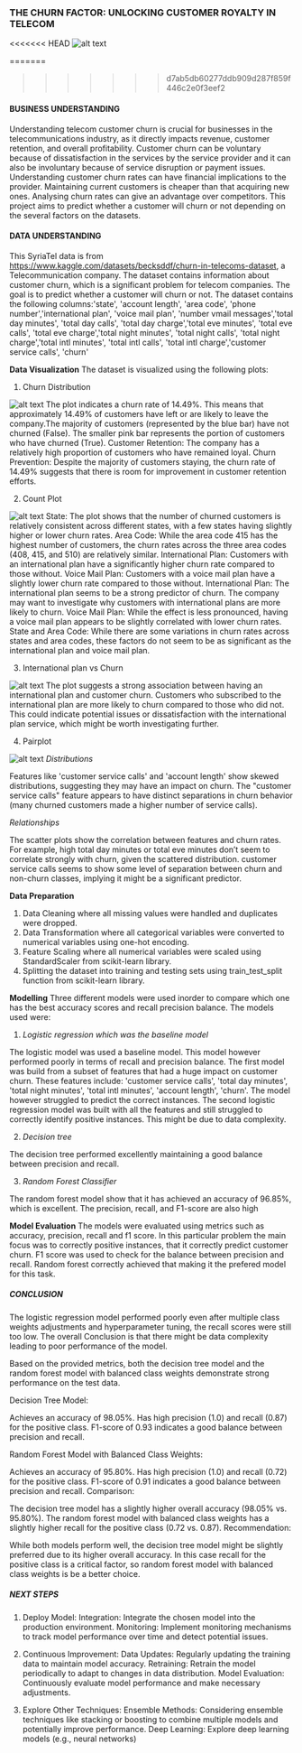 ### **THE CHURN FACTOR: UNLOCKING CUSTOMER ROYALTY IN TELECOM**

<<<<<<< HEAD
![alt text](<Visualizations/customer churn.jpg>)

=======
>>>>>>> d7ab5db60277ddb909d287f859f446c2e0f3eef2
#### BUSINESS UNDERSTANDING

Understanding telecom customer churn is crucial for businesses in the telecommunications industry, as it directly impacts revenue, customer retention, and overall profitability. Customer churn can be voluntary because of dissatisfaction in the services by the service provider and it can also be involuntary because of service disruption or payment issues. Understanding customer churn rates can have financial implications to the provider. Maintaining current customers is cheaper than that acquiring new ones. Analysing churn rates can give an advantage over competitors. This project aims to predict whether a customer will churn or not depending on the several factors on the datasets.

#### DATA UNDERSTANDING

This SyriaTel data is from https://www.kaggle.com/datasets/becksddf/churn-in-telecoms-dataset, a Telecommunication company. The dataset contains information about customer churn, which is a significant problem for telecom companies. The goal is to predict whether a customer will churn or not. The dataset contains the following columns:'state', 'account length', 'area code', 'phone number','international plan', 'voice mail plan', 'number vmail messages','total day minutes', 'total day calls', 'total day charge','total eve minutes', 'total eve calls', 'total eve charge','total night minutes', 'total night calls', 'total night charge','total intl minutes', 'total intl calls', 'total intl charge','customer service calls', 'churn'

**Data Visualization**
The dataset is visualized using the following plots:
1. Churn Distribution

![alt text](image.png)
The plot indicates a churn rate of 14.49%. This means that approximately 14.49% of customers have left or are likely to leave the company.The majority of customers (represented by the blue bar) have not churned (False). The smaller pink bar represents the portion of customers who have churned (True).
Customer Retention: The company has a relatively high proportion of customers who have remained loyal.
Churn Prevention: Despite the majority of customers staying, the churn rate of 14.49% suggests that there is room for improvement in customer retention efforts.

2. Count Plot

![alt text](image-1.png)
State: The plot shows that the number of churned customers is relatively consistent across different states, with a few states having slightly higher or lower churn rates.
Area Code: While the area code 415 has the highest number of customers, the churn rates across the three area codes (408, 415, and 510) are relatively similar.
International Plan: Customers with an international plan have a significantly higher churn rate compared to those without.
Voice Mail Plan: Customers with a voice mail plan have a slightly lower churn rate compared to those without.
International Plan: The international plan seems to be a strong predictor of churn. The company may want to investigate why customers with international plans are more likely to churn.
Voice Mail Plan: While the effect is less pronounced, having a voice mail plan appears to be slightly correlated with lower churn rates.
State and Area Code: While there are some variations in churn rates across states and area codes, these factors do not seem to be as significant as the international plan and voice mail plan.

3. International plan vs Churn

![alt text](<Visualizations/International Plan vs Churn.png>)
The plot suggests a strong association between having an international plan and customer churn. Customers who subscribed to the international plan are more likely to churn compared to those who did not. This could indicate potential issues or dissatisfaction with the international plan service, which might be worth investigating further.

4. Pairplot

![alt text](Visualizations/Pairplot.png)
*Distributions*

Features like 'customer service calls' and 'account length' show skewed distributions, suggesting they may have an impact on churn. The "customer service calls" feature appears to have distinct separations in churn behavior (many churned customers made a higher number of service calls).

*Relationships*

The scatter plots show the correlation between features and churn rates. For example, high total day minutes or total eve minutes don’t seem to correlate strongly with churn, given the scattered distribution.
customer service calls seems to show some level of separation between churn and non-churn classes, implying it might be a significant predictor.


**Data Preparation**
1. Data Cleaning where all missing values were handled and duplicates were dropped.
2. Data Transformation where all categorical variables were converted to numerical variables using one-hot encoding.
3. Feature Scaling where all numerical variables were scaled using StandardScaler from scikit-learn library.
4. Splitting the dataset into training and testing sets using train_test_split function from scikit-learn library.

**Modelling**
Three different models were used inorder to compare which one has the best accuracy scores and recall precision balance.
The models used were:
1. *Logistic regression which was the baseline model*

The logistic model was used a baseline model. This model however performed poorly in terms of recall and precision balance. The first model was build from a subset of features that had a huge impact on customer churn. These features include: 'customer service calls', 'total day minutes', 'total night minutes', 'total intl minutes', 'account length', 'churn'. The model however struggled to predict the correct instances. 
The second logistic regression model was built with all the features and still struggled to correctly identify positive instances. This might be due to data complexity.

2. *Decision tree*

The decision tree performed excellently maintaining a good balance between precision and recall.

3. *Random Forest Classifier*

The random forest model show that it has achieved an accuracy of 96.85%, which is excellent. The precision, recall, and F1-score are also high

**Model Evaluation**
The models were evaluated using metrics such as accuracy, precision, recall and f1 score. 
In this particular problem the main focus was to correctly positive instances, that it correctly predict customer churn. F1 score was used to check for the balance between precision and recall. Random forest correctly achieved that making it the prefered model for this task.

##### **CONCLUSION**

The logistic regression model performed poorly even after multiple class weights adjustments and hyperparameter tuning, the recall scores were still too low. The overall Conclusion is that there might be data complexity leading to poor performance of the model.

Based on the provided metrics, both the decision tree model and the random forest model with balanced class weights demonstrate strong performance on the test data.

Decision Tree Model:

Achieves an accuracy of 98.05%.
Has high precision (1.0) and recall (0.87) for the positive class.
F1-score of 0.93 indicates a good balance between precision and recall.

Random Forest Model with Balanced Class Weights:

Achieves an accuracy of 95.80%.
Has high precision (1.0) and recall (0.72) for the positive class.
F1-score of 0.91 indicates a good balance between precision and recall.
Comparison:

The decision tree model has a slightly higher overall accuracy (98.05% vs. 95.80%).
The random forest model with balanced class weights has a slightly higher recall for the positive class (0.72 vs. 0.87).
Recommendation:

While both models perform well, the decision tree model might be slightly preferred due to its higher overall accuracy. In this case recall for the positive class is a critical factor, so random forest model with balanced class weights is be a better choice.


##### **NEXT STEPS**
1. Deploy Model:
Integration: Integrate the chosen model into the production environment.
Monitoring: Implement monitoring mechanisms to track model performance over time and detect potential issues.

2. Continuous Improvement:
Data Updates: Regularly updating the training data to maintain model accuracy.
Retraining: Retrain the model periodically to adapt to changes in data distribution.
Model Evaluation: Continuously evaluate model performance and make necessary adjustments.

3. Explore Other Techniques:
Ensemble Methods: Considering ensemble techniques like stacking or boosting to combine multiple models and potentially improve performance.
Deep Learning: Explore deep learning models (e.g., neural networks)


